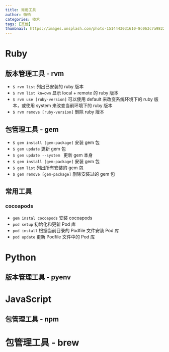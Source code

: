 ```yaml
---
title: 常用工具
author: 帕帕
categories: 技术
tags: [其他]
thumbnail: https://images.unsplash.com/photo-1514443031610-8c063c7a9822?ixlib=rb-0.3.5&ixid=eyJhcHBfaWQiOjEyMDd9&s=73d9a7ce5ba0ed22cb91bdc0506ac9d0&auto=format&fit=crop&w=160&q=10
---
```


# Ruby

## 版本管理工具 - rvm

* `$ rvm list` 列出已安装的 ruby 版本
* `$ rvm list kn=own` 显示 local + remote 的 ruby 版本
* `$ rvm use [ruby-version]` 可以使用 default 来改变系统环境下的 ruby 版本，或使用 system 来改变当前环境下的 ruby 版本
* `$ rvm remove [ruby-version]` 删除 ruby 版本
 
## 包管理工具 - gem

* `$ gem install [gem-package]` 安装 gem 包
* `$ gem update` 更新 gem 包
* `$ gem update --system ` 更新 gem 本身
* `$ gem install [gem-package]` 安装 gem 包
* `$ gem list` 列出所有安装的 gem 包
* `$ gem remove [gem-package]` 删除安装过的 gem 包


## 常用工具

### cocoapods

* `gem instal cocoapods` 安装 cocoapods
* `pod setup` 初始化和更新 Pod 库
* `pod install` 根据当前目录的 Podfile 文件安装 Pod 库
* `pod update` 更新 Podfile 文件中的 Pod 库

# Python

## 版本管理工具 - pyenv


# JavaScript


## 包管理工具 - npm


# 包管理工具 - brew




